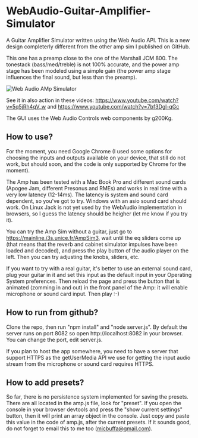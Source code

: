 # WebAudio-Guitar-Amplifier-Simulator
A Guitar Amplifier Simulator written using the Web Audio API. This is a new design completerly different from the other amp sim I published on GitHub.

This one has a preamp close to the one of the Marshall JCM 800. The tonestack (bass/med/treble) is not 100% accurate, and the power amp stage has been modeled using a simple gain (the power amp stage influences the final sound, but less than the preamp).

![Web Audio AMp Simulator](http://i.imgur.com/WhImffj.jpg)

See it in also action in these videos:
https://www.youtube.com/watch?v=5q5jRh4qV_w and https://www.youtube.com/watch?v=7bf3Dgl-qGc



The GUI uses the Web Audio Controls web components by g200Kg.

How to use?
-----------

For the moment, you need Google Chrome (I used some options for choosing the inputs and outputs available on your device, that still
do not work, but should soon, and the code is only supported by Chrome for the moment).

The Amp has been tested with a Mac Book Pro and different sound cards (Apogee Jam, different Presonus and RMEs) and works in real time with a very low latency (12-14ms). The latency is system and sound card dependent, so you've got to try. Windows with an asio sound card should work. On Linux Jack is not yet used by the WebAudio implementation in browsers, so I guess the latency should be heigher (let me know if you try it).

You can try the Amp Sim without a guitar, just go to https://mainline.i3s.unice.fr/AmpSim3, wait until the eq sliders come up (that
means that the reverb and cabinet simulator impulses have been loaded and decoded), and press the play button of the audio player on
the left. Then you can try adjusting the knobs, sliders, etc.

If you want to try with a real guitar, it's better to use an external sound card, plug your guitar in it and set this input as the
default input in your Operating System preferences. Then reload the page and press the button that is animated (zomming in and out) in
the front panel of the Amp: it will enable microphone or sound card input. Then play :-)

How to run from github?
-----------------------
Clone the repo, then run "npm install" and "node server.js". By default the server runs on port 8082 so open  http://localhost:8082 in
your browser. You can change the port, edit server.js.

If you plan to host the app somewhere, you need to have a server that support HTTPS as the getUserMedia API we use for getting the input audio stream from the microphone or sound card requires HTTPS.

How to add presets?
-------------------

So far, there is no persistence system implemented for saving the presets. There are all located in the amp.js file, look for "preset".
If you open the console in your browser devtools and press the "show current settings" button, then it will print an array object in the
console. Just copy and paste this value in the code of amp.js, after the current presets. If it sounds good, do not forget to email this
to me too (micbuffa@gmail.com).
